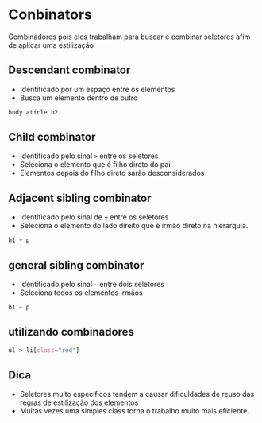 # Conbinators

Combinadores pois eles trabalham para buscar e combinar seletores afim de aplicar uma estilização

## Descendant combinator

* Identificado por um espaço entre os elementos
* Busca um elemento dentro de outro

```css
body aticle h2
```

## Child combinator

* Identificado pelo sinal ` > ` entre os seletores
* Seleciona o elemento que é filho direto do pai
* Elementos depois do filho direto sarão desconsiderados

## Adjacent sibling combinator

* Identificado pelo sinal de ` + ` entre os seletores
* Seleciona o elemento do lado direito que é irmão direto na hierarquia.

```css
h1 + p
```
## general sibling combinator

* Identificado pelo sinal ` ~ ` entre dois seletores
* Seleciona todos os elementos irmãos

```css
h1 ~ p
```

##  utilizando combinadores

```css
ul > li[class="red"]
```

## Dica

* Seletores muito específicos tendem a causar dificuldades de reuso das regras de estilização dos elementos
* Muitas vezes uma simples class torna o trabalho muito mais eficiente.